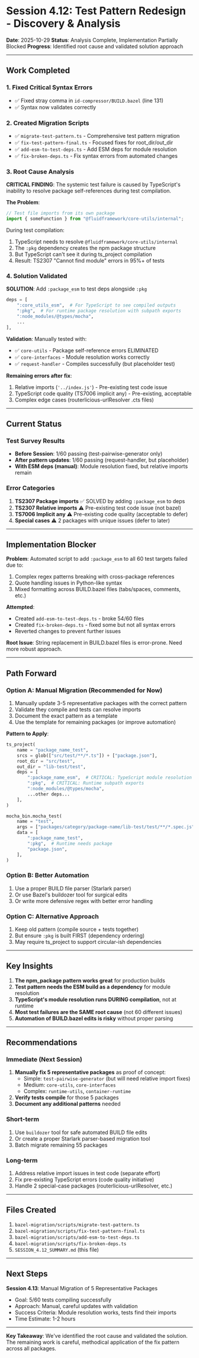# Session 4.12: Test Pattern Redesign - Discovery & Analysis

**Date**: 2025-10-29
**Status**: Analysis Complete, Implementation Partially Blocked
**Progress**: Identified root cause and validated solution approach

---

## Work Completed

### 1. Fixed Critical Syntax Errors
- ✅ Fixed stray comma in `id-compressor/BUILD.bazel` (line 131)
- ✅ Syntax now validates correctly

### 2. Created Migration Scripts
- ✅ `migrate-test-pattern.ts` - Comprehensive test pattern migration
- ✅ `fix-test-pattern-final.ts` - Focused fixes for root_dir/out_dir
- ✅ `add-esm-to-test-deps.ts` - Add ESM deps for module resolution
- ✅ `fix-broken-deps.ts` - Fix syntax errors from automated changes

### 3. Root Cause Analysis
**CRITICAL FINDING**: The systemic test failure is caused by TypeScript's inability to resolve package self-references during test compilation.

**The Problem**:
```typescript
// Test file imports from its own package
import { someFunction } from "@fluidframework/core-utils/internal";
```

During test compilation:
1. TypeScript needs to resolve `@fluidframework/core-utils/internal`
2. The `:pkg` dependency creates the npm package structure
3. But TypeScript can't see it during ts_project compilation
4. Result: TS2307 "Cannot find module" errors in 95%+ of tests

### 4. Solution Validated
**SOLUTION**: Add `:package_esm` to test deps alongside `:pkg`

```python
deps = [
    ":core_utils_esm",  # For TypeScript to see compiled outputs
    ":pkg",  # For runtime package resolution with subpath exports
    ":node_modules/@types/mocha",
    ...
],
```

**Validation**: Manually tested with:
- ✅ `core-utils` - Package self-reference errors ELIMINATED
- ✅ `core-interfaces` - Module resolution works correctly
- ✅ `request-handler` - Compiles successfully (but placeholder test)

**Remaining errors after fix**:
1. Relative imports (`'../index.js'`) - Pre-existing test code issue
2. TypeScript code quality (TS7006 implicit any) - Pre-existing, acceptable
3. Complex edge cases (routerlicious-urlResolver .cts files)

---

## Current Status

### Test Survey Results
- **Before Session**: 1/60 passing (test-pairwise-generator only)
- **After pattern updates**: 1/60 passing (request-handler, but placeholder)
- **With ESM deps (manual)**: Module resolution fixed, but relative imports remain

### Error Categories
1. **TS2307 Package imports** ✅ SOLVED by adding `:package_esm` to deps
2. **TS2307 Relative imports** ⚠️  Pre-existing test code issue (not bazel)
3. **TS7006 Implicit any** ⚠️  Pre-existing code quality (acceptable to defer)
4. **Special cases** ⚠️  2 packages with unique issues (defer to later)

---

## Implementation Blocker

**Problem**: Automated script to add `:package_esm` to all 60 test targets failed due to:
1. Complex regex patterns breaking with cross-package references
2. Quote handling issues in Python-like syntax
3. Mixed formatting across BUILD.bazel files (tabs/spaces, comments, etc.)

**Attempted**: 
- Created `add-esm-to-test-deps.ts` - broke 54/60 files
- Created `fix-broken-deps.ts` - fixed some but not all syntax errors
- Reverted changes to prevent further issues

**Root Issue**: String replacement in BUILD.bazel files is error-prone. Need more robust approach.

---

## Path Forward

### Option A: Manual Migration (Recommended for Now)
1. Manually update 3-5 representative packages with the correct pattern
2. Validate they compile and tests can resolve imports
3. Document the exact pattern as a template
4. Use the template for remaining packages (or improve automation)

**Pattern to Apply**:
```python
ts_project(
    name = "package_name_test",
    srcs = glob(["src/test/**/*.ts"]) + ["package.json"],
    root_dir = "src/test",
    out_dir = "lib-test/test",
    deps = [
        ":package_name_esm",  # CRITICAL: TypeScript module resolution
        ":pkg",  # CRITICAL: Runtime subpath exports
        ":node_modules/@types/mocha",
        ...other deps...
    ],
)

mocha_bin.mocha_test(
    name = "test",
    args = ["packages/category/package-name/lib-test/test/**/*.spec.js", "--exit"],
    data = [
        ":package_name_test",
        ":pkg",  # Runtime needs package
        "package.json",
    ],
)
```

### Option B: Better Automation
1. Use a proper BUILD file parser (Starlark parser)
2. Or use Bazel's buildozer tool for surgical edits
3. Or write more defensive regex with better error handling

### Option C: Alternative Approach
1. Keep old pattern (compile source + tests together)
2. But ensure `:pkg` is built FIRST (dependency ordering)
3. May require ts_project to support circular-ish dependencies

---

## Key Insights

1. **The npm_package pattern works great** for production builds
2. **Test pattern needs the ESM build as a dependency** for module resolution
3. **TypeScript's module resolution runs DURING compilation**, not at runtime
4. **Most test failures are the SAME root cause** (not 60 different issues)
5. **Automation of BUILD.bazel edits is risky** without proper parsing

---

## Recommendations

### Immediate (Next Session)
1. **Manually fix 5 representative packages** as proof of concept:
   - Simple: `test-pairwise-generator` (but will need relative import fixes)
   - Medium: `core-utils`, `core-interfaces`
   - Complex: `runtime-utils`, `container-runtime`
2. **Verify tests compile** for those 5 packages
3. **Document any additional patterns** needed

### Short-term
1. Use `buildozer` tool for safe automated BUILD file edits
2. Or create a proper Starlark parser-based migration tool
3. Batch migrate remaining 55 packages

### Long-term
1. Address relative import issues in test code (separate effort)
2. Fix pre-existing TypeScript errors (code quality initiative)
3. Handle 2 special-case packages (routerlicious-urlResolver, etc.)

---

## Files Created

1. `bazel-migration/scripts/migrate-test-pattern.ts`
2. `bazel-migration/scripts/fix-test-pattern-final.ts`
3. `bazel-migration/scripts/add-esm-to-test-deps.ts`
4. `bazel-migration/scripts/fix-broken-deps.ts`
5. `SESSION_4.12_SUMMARY.md` (this file)

---

## Next Steps

**Session 4.13**: Manual Migration of 5 Representative Packages
- Goal: 5/60 tests compiling successfully
- Approach: Manual, careful updates with validation
- Success Criteria: Module resolution works, tests find their imports
- Time Estimate: 1-2 hours

---

**Key Takeaway**: We've identified the root cause and validated the solution. The remaining work is careful, methodical application of the fix pattern across all packages.

